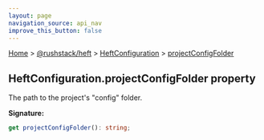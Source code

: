 ```yaml
---
layout: page
navigation_source: api_nav
improve_this_button: false
---
```



[Home](./index.md) &gt; [@rushstack/heft](./heft.md) &gt; [HeftConfiguration](./heft.heftconfiguration.md) &gt; [projectConfigFolder](./heft.heftconfiguration.projectconfigfolder.md)

## HeftConfiguration.projectConfigFolder property

The path to the project's "config" folder.

<b>Signature:</b>

```typescript
get projectConfigFolder(): string;
```
